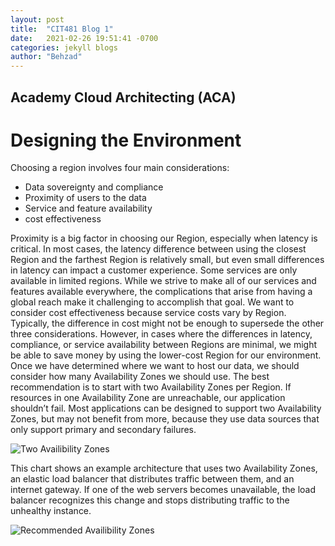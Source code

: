 ```yaml
---
layout: post
title:  "CIT481 Blog 1"
date:   2021-02-26 19:51:41 -0700
categories: jekyll blogs
author: "Behzad"
---
```


## Academy Cloud Architecting (ACA)

# Designing the Environment
Choosing a region involves four main considerations:
* Data sovereignty and compliance
* Proximity of users to the data
* Service and feature availability
* cost effectiveness

Proximity is a big factor in choosing our Region, especially when latency is critical. In most cases, the latency difference between using the closest Region and the farthest Region is relatively small, but even small differences in latency can impact a customer experience.
Some services are only available in limited regions. While we strive to make all of our services and features available everywhere, the complications that arise from having a global reach make it challenging to accomplish that goal.
We want to consider cost effectiveness because service costs vary by Region. Typically, the difference in cost might not be enough to supersede the other three considerations. However, in cases where the differences in latency, compliance, or service availability between Regions are minimal, we might be able to save money by using the lower-cost Region for our environment. 
Once we have determined where we want to host our data, we should consider how many Availability Zones we should use. The best recommendation is to start with two Availability Zones per Region. If resources in one Availability Zone are unreachable, our application shouldn’t fail. Most applications can be designed to support two Availability Zones, but may not benefit from more, because they use data sources that only support primary and secondary failures.


![Two Availibility Zones](cit481-pages/assets/images/2az.png)

This chart shows an example architecture that uses two Availability Zones, an elastic load balancer that distributes traffic between them, and an internet gateway. If one of the web servers becomes unavailable, the load balancer recognizes this change and stops distributing traffic to the unhealthy instance.

![Recommended Availibility Zones](cit481-pages/assets/images/raz.png)

